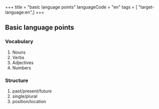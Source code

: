 +++
title = "basic language points"
languageCode = "en"
tags = [ "target-language:en",]
+++

## Basic language points

### Vocabulary

1.  Nouns
2.  Verbs
3.  Adjectives
4.  Numbers

### Structure

1.  past/present/future
2.  single/plural
3.  position/location
